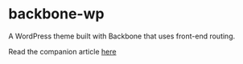 # backbone-wp
A WordPress theme built with Backbone that uses front-end routing.

Read the companion article [here](http://trevan.co/front-end-wordpress-theme/)